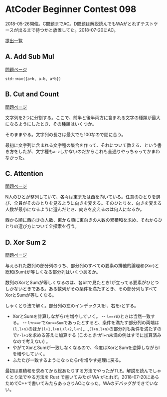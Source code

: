 # AtCoder Beginner Contest 098

2018-05-26開催。C問題までAC。D問題は解説読んでもWAがとれずテストケースが出るまで待つかと放置してた。2018-07-20にAC。

[提出一覧](https://beta.atcoder.jp/contests/abc098/submissions/me)

## A. Add Sub Mul

[問題ページ](https://beta.atcoder.jp/contests/abc098/tasks/abc098_a)

```
std::max({a+b, a-b, a*b})
```

## B. Cut and Count

[問題ページ](https://beta.atcoder.jp/contests/abc098/tasks/abc098_b)

文字列を2つに分割する。ここで、前半と後半両方に含まれる文字の種類が最大になるようにしたとき、その種類はいくつか。

そのままやる。文字列の長さは最大でも100なので間に合う。

最初に文字列に含まれる文字種の集合を作って、それについて数える、という書き方をしたが、文字種も`a-z`しかないのだからこれも全通りやっちゃってかまわなかった。

## C. Attention

[問題ページ](https://beta.atcoder.jp/contests/abc098/tasks/arc098_a)

N人のひとが整列していて、各々は東または西を向いている。任意のひとりを選び、全員がそのひとりを見るように向きを変える。そのひとりを、向きを変える人数が最小になるように選んだとき、向きを変えるのは何人になるか。

西から順に西向きの人数、東から順に東向きの人数の累積和を求め、それからひとりの選び方について全探索を行う。

## D. Xor Sum 2

[問題ページ](https://beta.atcoder.jp/contests/abc098/tasks/arc098_b)

与えられた数列の部分列のうち、部分列のすべての要素の排他的論理和(Xor)と総和(Sum)が等しくなる部分列はいくつあるか。

数列のXorとSumが等しくなるのは、各bitで見たとき1が立ってる要素がひとつしかないときである。ある数列がその条件を満たすとき、その部分列もすべてXorとSumが等しくなる。

しゃくとり法で解く。部分列の左のインデックスをl、右をrとする。

- XorとSumを計算しながらrを増やしていく。
-- `l==r`のときは当然一致する。
-- `l+n==r`で`Xor==Sum`であったとすると、条件を満たす部分列の両端は`(l,l+n)`のほか`(l+1,l+n)`,`(l+2,l+n)`,...,`(l+n,l+n)`の部分列も条件を満たすので`r-l+1`を求める答えに加算する (このときrがl+n未満の例はすでに加算済みなので考えない) 。
- やがてXorとSumが一致しなくなるので、今度はXorとSumを逆算しながらlを増やしていく。
- ふたたび一致するようになったらrを増やす処理に戻る。

最初は累積和を求めてから総あたりする方法でやったがTLE。解説を読んでしゃくとり法でやる方法を Rust で書いてみたが WA がとれず。2018-07-20にあらためてC++で書いてみたらあっさりACになった。WAのデバッグができていない。
